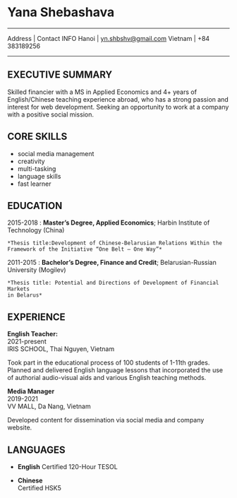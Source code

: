 Yana Shebashava
============

-------------------        ----------------------------
Address            |                       Contact INFO
Hanoi              |                yn.shbshv@gmail.com
Vietnam            |                      +84 383189256
-------------------        ----------------------------

EXECUTIVE SUMMARY
---------
Skilled financier with a MS in Applied Economics and 4+ years of English/Chinese teaching experience abroad, who has a strong passion and interest for web development. Seeking an opportunity to work at a company with a positive social mission.

CORE SKILLS
---------
* social media management
* creativity
* multi-tasking
* language skills
* fast learner

EDUCATION
---------

2015-2018
:   **Master’s Degree, Applied Economics**; Harbin Institute of Technology (China)

    *Thesis title:Development of Chinese-Belarusian Relations Within the
    Framework of the Initiative “One Belt — One Way”*

2011-2015
:   **Bachelor’s Degree, Finance and Credit**; Belarusian-Russian University (Mogilev)

    *Thesis title: Potential and Directions of Development of Financial Markets
    in Belarus*

EXPERIENCE
----------

**English Teacher:**  
2021-present    
IRIS SCHOOL, Thai Nguyen, Vietnam

Took part in the educational process of 100 students of 1-11th grades. Planned and delivered English language lessons that incorporated the use of authorial audio-visual aids and various English teaching methods.  

**Media Manager**    
2019-2021  
VV MALL, Da Nang, Vietnam    

Developed content for dissemination via social media and company website.

LANGUAGES
--------------------
* **English**
Certified 120-Hour TESOL  

* **Chinese**  
Certified HSK5 

